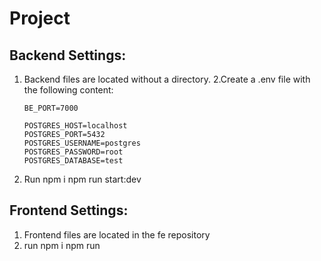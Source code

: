 # Project

## Backend Settings:

1. Backend files are located without a directory.
2.Create a .env file with the following content:

   ```env
   BE_PORT=7000

   POSTGRES_HOST=localhost
   POSTGRES_PORT=5432
   POSTGRES_USERNAME=postgres
   POSTGRES_PASSWORD=root
   POSTGRES_DATABASE=test
 3. Run 
npm i 
npm run start:dev

## Frontend Settings:
1. Frontend files are located in the fe repository
2. run 
npm i
npm run
